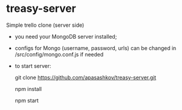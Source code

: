 # treasy-server
Simple trello clone (server side)

- you need your MongoDB server installed;

- configs for Mongo (username, password, urls) can be changed in /src/config/mongo.conf.js if needed

- to start server:

	git clone https://github.com/apasashkov/treasy-server.git
  
	npm install
  
	npm start
